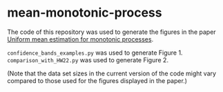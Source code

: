 # mean-monotonic-process
The code of this repository was used to generate the figures in the paper [Uniform mean estimation for monotonic processes](https://arxiv.org/abs/2502.01244).

`confidence_bands_examples.py` was used to generate Figure 1.  
`comparison_with_HW22.py` was used to generate Figure 2.

(Note that the data set sizes in the current version of the code might vary compared to those used for the figures displayed in the paper.)
